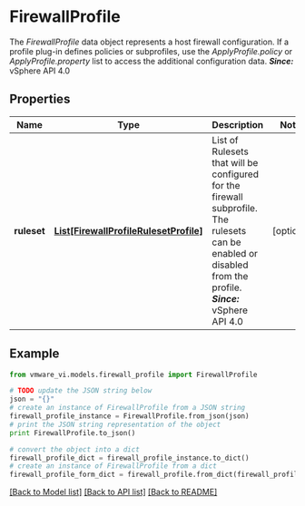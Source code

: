 # FirewallProfile

The *FirewallProfile* data object represents a host firewall configuration.  If a profile plug-in defines policies or subprofiles, use the *ApplyProfile.policy* or *ApplyProfile.property* list to access the additional configuration data.  ***Since:*** vSphere API 4.0 

## Properties
Name | Type | Description | Notes
------------ | ------------- | ------------- | -------------
**ruleset** | [**List[FirewallProfileRulesetProfile]**](FirewallProfileRulesetProfile.md) | List of Rulesets that will be configured for the firewall subprofile.  The rulesets can be enabled or disabled from the profile.  ***Since:*** vSphere API 4.0  | [optional] 

## Example

```python
from vmware_vi.models.firewall_profile import FirewallProfile

# TODO update the JSON string below
json = "{}"
# create an instance of FirewallProfile from a JSON string
firewall_profile_instance = FirewallProfile.from_json(json)
# print the JSON string representation of the object
print FirewallProfile.to_json()

# convert the object into a dict
firewall_profile_dict = firewall_profile_instance.to_dict()
# create an instance of FirewallProfile from a dict
firewall_profile_form_dict = firewall_profile.from_dict(firewall_profile_dict)
```
[[Back to Model list]](../README.md#documentation-for-models) [[Back to API list]](../README.md#documentation-for-api-endpoints) [[Back to README]](../README.md)


